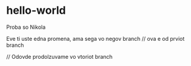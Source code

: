 # hello-world
Proba so Nikola

Eve ti uste edna promena, ama sega vo negov branch	// ova e od prviot branch

// Odovde prodolzuvame vo vtoriot branch




